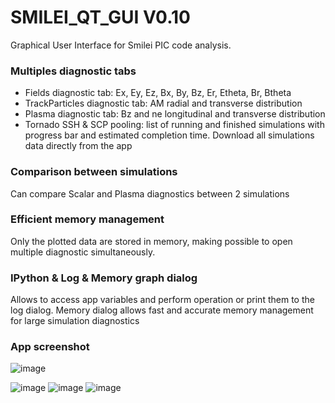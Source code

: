 # SMILEI_QT_GUI V0.10
Graphical User Interface for Smilei PIC code analysis.


### Multiples diagnostic tabs
- Fields diagnostic tab: Ex, Ey, Ez, Bx, By, Bz, Er, Etheta, Br, Btheta
- TrackParticles diagnostic tab: AM radial and transverse distribution
- Plasma diagnostic tab: Bz and ne longitudinal and transverse distribution
- Tornado SSH & SCP pooling: list of running and finished simulations with progress bar and estimated completion time. Download all simulations data directly from the app

### Comparison between simulations

Can compare Scalar and Plasma diagnostics between 2 simulations

### Efficient memory management

Only the plotted data are stored in memory, making possible to open multiple diagnostic simultaneously. 

### IPython & Log & Memory graph dialog

Allows to access app variables and perform operation or print them to the log dialog. Memory dialog allows fast and accurate memory management for large simulation diagnostics

### App screenshot
![image](https://github.com/user-attachments/assets/de459a7c-fdd8-473a-bf96-eb640b1a7440)

![image](https://github.com/user-attachments/assets/6ec0e4c1-d5ab-4524-9537-10cfefb28d0d)
![image](https://github.com/user-attachments/assets/e2a79c50-aaee-434c-8939-a79af2d93a3a)
![image](https://github.com/user-attachments/assets/5868af82-fec5-405b-bf11-6bff78067d44)
